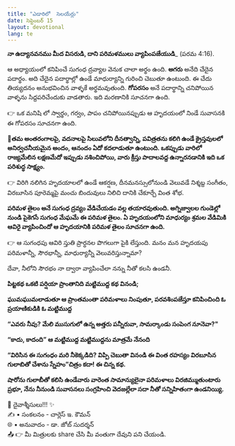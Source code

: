 ```yaml
---
title: "ఎడారిలో  సెలయేర్లు"
date: సెప్టెంబర్ 15
layout: devotional
lang: te
---
```


**నా ఉద్యానవనము మీద విసరుడి, దాని పరిమళములు వ్యాపింపజేయుడి**_
(పరమ 4:16). 

ఆ అధ్యాయంలో కనిపించే సుగంధ ద్రవ్యాల వెనుక చాలా అర్థం ఉంది. **అగరు** అనేది చేదైన పదార్థం. అది చేదైన పదార్థాల్లో ఉండే మాధుర్యాన్ని గురించి చెబుతూ ఉంటుంది. ఈ చేదు తియ్యదనం అనుభవించిన వాళ్ళకే అర్థమవుతుంది. 
**గోపరసం** అనే పదార్థాన్ని చనిపోయిన వాళ్ళను సిద్దపరిచేందుకు వాడతారు. ఇది మరణానికి సూచనగా ఉంది.

👉 ఒక మనిషి లో స్వార్థం, గర్వం, పాపం చనిపోయినప్పుడు ఆ హృదయంలో నిండే సువాసనకి ఈ గోపరసం సూచనగా ఉంది.

**📖తమ అంతరంగాలపై, వదనాలపై సిలువలోని దీనత్వాన్ని, పవిత్రతను కలిగి ఉండే క్రైస్తవులలో అనిర్వచనీయమైన అందం, ఆనందం ఏదో కదలాడుతూ ఉంటుంది. ఒకప్పుడు వారిలో రాజ్యమేలిన లక్షణమేదో ఇప్పుడు నశించిపోయి, వారు క్రీస్తు పాదాలవద్ద ఉన్నారనడానికి ఇది ఒక పరిశుద్ధ సాక్ష్యం.**

👉 విరిగి నలిగిన హృదయాలలో ఉండే ఆకర్షణ, దీనమనస్సులోనుండి వెలువడే నిశ్శబ్ద సంగీతం, విరబూసిన పూరెమ్మపై మంచు బిందువులు నిలిచి దానికి చేకూర్చే వింత శోభ.

**పరిమళ తైలం అనే సుగంధ ద్రవ్యం వేడిచేయడం వల్ల తయారవుతుంది. అగ్నిజ్వాలల గుండెల్లో నుండి పైకెగసే సుగంధ మేఘమే ఈ పరిమళ తైలం. ఏ హృదయంలోని మాధుర్యం శ్రమల వేడిమికి ఆవిరై వ్యాపించిందో ఆ హృదయానికి పరిమళ తైలం సూచనగా ఉంది.**

👉 ఆ సుగంధపు ఆవిరి స్తుతి ప్రార్ధనల పొగలుగా పైకి లేస్తుంది. మనం మన హృదయపు పరిమళాన్నీ, సౌరభాన్నీ, మాధుర్యాన్నీ వెలువరిస్తున్నామా?

దేవా, నీలోని సౌరభం నా ద్వారా వ్యాపించేలా నన్ను నీతో కలసి ఉండనీ. 

**పిట్టకథ ఒకటి పర్షియా ప్రాంతానిది మట్టిముద్ద కథ వినండి;** 

**ఘుమఘుమలాడుతూ ఆ ప్రాంతమంతా పరిమళాలు నింపుతూ, పరవశింపజేస్తూ కనిపించింది ఓ ప్రయాణికుడికి ఓ మట్టిముద్ద** 

**“ఎవరు నీవు? మేలి ముసుగులో ఉన్న అత్తరు పన్నీరువా, సామర్కాండు సంపెంగ నూనెవా?"** 

**“కాదు, కాదంది” ఆ మట్టిముద్ద మట్టిముద్దను మాత్రమే నేనంది**

**“విరిసిన ఈ సుగంధం మరి నీకెక్కడిది? విప్పి చెబుతా వినండి ఈ వింత రహస్యం విరబూసిన గులాబితో చేశాను స్నేహం”చిత్రం కదా! ఈ చిన్న కథ.** 

**షారోను గులాబీతో కలిసి ఉండేవారు వారెంత సామాన్యులైనా పరిమళాలు విరజిమ్ముతుంటారు ప్రభూ, నేను నీనుండి సువాసనలు సంగ్రహించి వెదజల్లేలా సదా నీతో సన్నిహితంగా ఉండనియ్యి.**

<div class="blessing">🙏 <span class="bless-text">దైవాశ్శీసులు!!!</span> ✨</div>

<div class="credit">✍️ <span class="credit-text">▪ సంకలనం - చార్లెస్ ఇ. కౌమన్</span></div>
<div class="credit">🌐 <span class="credit-text">▪ అనువాదం - డా. జోబ్ సుదర్శన్</span></div>

<div class="share">📤 👉 <span class="share-text">మీ మిత్రులకు share చేసి మీ వంతుగా దేవుని పని చేయండి.</span></div>
